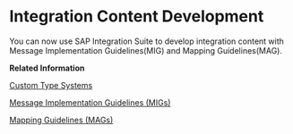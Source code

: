 <!-- loio4524e53e8fde430a9e2f565570dfdec6 -->

# Integration Content Development

You can now use SAP Integration Suite to develop integration content with Message Implementation Guidelines\(MIG\) and Mapping Guidelines\(MAG\).

**Related Information**  


[Custom Type Systems](custom-type-systems-884bb25.md "")

[Message Implementation Guidelines \(MIGs\)](message-implementation-guidelines-migs-f9f2bab.md "")

[Mapping Guidelines \(MAGs\)](mapping-guidelines-mags-42124f4.md "")

